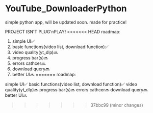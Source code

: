# YouTube_DownloaderPython
simple python app, will be updated soon. made for practice!

PROJECT ISN'T PLUG'nPLAY!
<<<<<<< HEAD
roadmap:
1. simple UI✅
2. basic functions(video list, download function)✅
3. video quality(yt_dlp)🔜
4. progress bar(s)🔜
5. errors cathcer🔜
6. download query🔜
7. better UI🔜
=======
 roadmap:

simple UI✅
basic functions(video list, download function)✅
video quality(yt_dlp)🔜
progress bar(s)🔜
errors cathcer🔜
download query🔜
better UI🔜
>>>>>>> 37bbc99 (minor changes)
